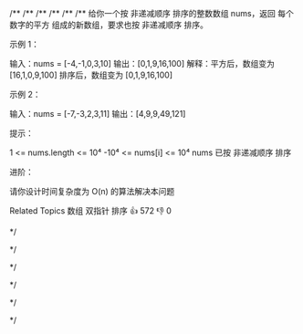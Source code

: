 /**
/**
/**
/**
/**
/**
给你一个按 非递减顺序 排序的整数数组 nums，返回 每个数字的平方 组成的新数组，要求也按 非递减顺序 排序。 

 
 

 

 示例 1： 

 
输入：nums = [-4,-1,0,3,10]
输出：[0,1,9,16,100]
解释：平方后，数组变为 [16,1,0,9,100]
排序后，数组变为 [0,1,9,16,100] 

 示例 2： 

 
输入：nums = [-7,-3,2,3,11]
输出：[4,9,9,49,121]
 

 

 提示： 

 
 1 <= nums.length <= 10⁴ 
 -10⁴ <= nums[i] <= 10⁴ 
 nums 已按 非递减顺序 排序 
 

 

 进阶： 

 
 请你设计时间复杂度为 O(n) 的算法解决本问题 
 
 Related Topics 数组 双指针 排序 👍 572 👎 0

*/

*/

*/

*/

*/

*/